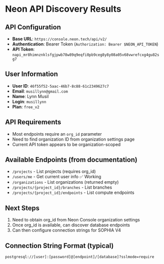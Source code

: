 # Neon API Discovery Results

## API Configuration
- **Base URL**: `https://console.neon.tech/api/v2/`
- **Authentication**: Bearer Token (`Authorization: Bearer $NEON_API_TOKEN`)
- **API Token**: `napi_mr8himnznklsfgjpwb78w89q9eqfi0pb9ceg8y8y08a05v68vwrefcxg4gu82sg7`

## User Information
- **User ID**: `46f55f52-5aac-46b7-8c88-61c2349627c7`
- **Email**: `musillynn@gmail.com`
- **Name**: Lynn Musil
- **Login**: `musillynn`
- **Plan**: `free_v2`

## API Requirements
- Most endpoints require an `org_id` parameter
- Need to find organization ID from organization settings page
- Current API token appears to be organization-scoped

## Available Endpoints (from documentation)
- `/projects` - List projects (requires org_id)
- `/users/me` - Get current user info ✅ Working
- `/organizations` - List organizations (returned empty)
- `/projects/{project_id}/branches` - List branches
- `/projects/{project_id}/endpoints` - List compute endpoints

## Next Steps
1. Need to obtain org_id from Neon Console organization settings
2. Once org_id is available, can discover database endpoints
3. Can then configure connection strings for SOPHIA V4

## Connection String Format (typical)
```
postgresql://[user]:[password]@[endpoint]/[database]?sslmode=require
```

